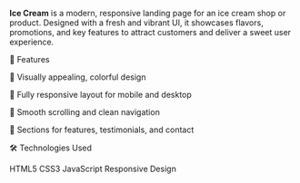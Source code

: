 **Ice Cream** is a modern, responsive landing page for an ice cream shop or product. Designed with a fresh and vibrant UI, it showcases flavors, promotions, and key features to attract customers and deliver a sweet user experience.




🚀 Features

🎨 Visually appealing, colorful design

📱 Fully responsive layout for mobile and desktop

🧭 Smooth scrolling and clean navigation

💬 Sections for features, testimonials, and contact

🛠️ Technologies Used

HTML5
CSS3 
JavaScript
Responsive Design



